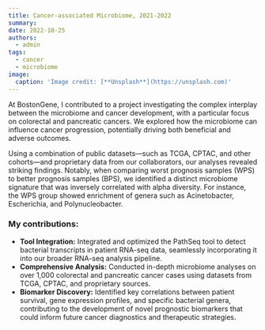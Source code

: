 ```yaml
---
title: Cancer-associated Microbiome, 2021-2022
summary: 
date: 2022-10-25
authors:
  - admin
tags:
  - cancer
  - microbiome
image:
  caption: 'Image credit: [**Unsplash**](https://unsplash.com)'
---
```


At BostonGene, I contributed to a project investigating the complex interplay between the microbiome and cancer development, with a particular focus on colorectal and pancreatic cancers. We explored how the microbiome can influence cancer progression, potentially driving both beneficial and adverse outcomes.

Using a combination of public datasets—such as TCGA, CPTAC, and other cohorts—and proprietary data from our collaborators, our analyses revealed striking findings. Notably, when comparing worst prognosis samples (WPS) to better prognosis samples (BPS), we identified a distinct microbiome signature that was inversely correlated with alpha diversity. For instance, the WPS group showed enrichment of genera such as Acinetobacter, Escherichia, and Polynucleobacter.

### My contributions:

- **Tool Integration:** Integrated and optimized the PathSeq tool to detect bacterial transcripts in patient RNA-seq data, seamlessly incorporating it into our broader RNA-seq analysis pipeline.
- **Comprehensive Analysis:** Conducted in-depth microbiome analyses on over 1,000 colorectal and pancreatic cancer cases using datasets from TCGA, CPTAC, and proprietary sources.
- **Biomarker Discovery:** Identified key correlations between patient survival, gene expression profiles, and specific bacterial genera, contributing to the development of novel prognostic biomarkers that could inform future cancer diagnostics and therapeutic strategies.